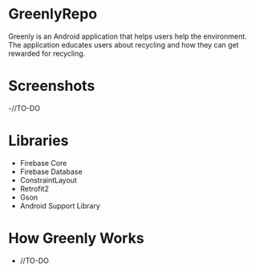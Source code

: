 # GreenlyRepo
Greenly is an Android application that helps users help the environment. The application educates users about recycling and how they can get rewarded for recycling.

# Screenshots
-//TO-DO

# Libraries
- Firebase Core
- Firebase Database
- ConstraintLayout
- Retrofit2
- Gson
- Android Support Library

# How Greenly Works
- //TO-DO

